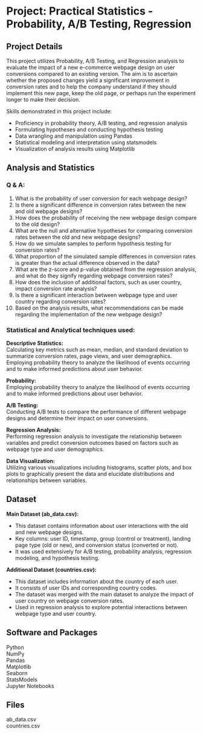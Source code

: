 # Project: Practical Statistics - Probability, A/B Testing, Regression 

## Project Details
This project utilizes Probability, A/B Testing, and Regression analysis to evaluate the impact of a new e-commerce webpage design on user conversions compared to an existing version. The aim is to ascertain whether the proposed changes yield a significant improvement in conversion rates and to help the company understand if they should implement this new page, keep the old page, or perhaps run the experiment longer to make their decision.

Skills demonstrated in this project include:

* Proficiency in probability theory, A/B testing, and regression analysis  
* Formulating hypotheses and conducting hypothesis testing  
* Data wrangling and manipulation using Pandas  
* Statistical modeling and interpretation using statsmodels  
* Visualization of analysis results using Matplotlib  


## Analysis and Statistics

### **Q & A:**

1.  What is the probability of user conversion for each webpage design?
2.  Is there a significant difference in conversion rates between the new and old webpage designs?
3.  How does the probability of receiving the new webpage design compare to the old design?
4.  What are the null and alternative hypotheses for comparing conversion rates between the old and new webpage designs?
5.  How do we simulate samples to perform hypothesis testing for conversion rates?
6.  What proportion of the simulated sample differences in conversion rates is greater than the actual difference observed in the data?
7.  What are the z-score and p-value obtained from the regression analysis, and what do they signify regarding webpage conversion rates?
8.  How does the inclusion of additional factors, such as user country, impact conversion rate analysis?
9.  Is there a significant interaction between webpage type and user country regarding conversion rates?
10. Based on the analysis results, what recommendations can be made regarding the implementation of the new webpage design?

### Statistical and Analytical techniques used:

**Descriptive Statistics:**  
Calculating key metrics such as mean, median, and standard deviation to summarize conversion rates, page views, and user demographics.
Employing probability theory to analyze the likelihood of events occurring and to make informed predictions about user behavior.

**Probability:**  
Employing probability theory to analyze the likelihood of events occurring and to make informed predictions about user behavior.  

**A/B Testing:**  
Conducting A/B tests to compare the performance of different webpage designs and determine their impact on user conversions.

**Regression Analysis:**  
Performing regression analysis to investigate the relationship between variables and predict conversion outcomes based on factors such as webpage type and user demographics.

**Data Visualization:**  
Utilizing various visualizations including histograms, scatter plots, and box plots to graphically present the data and elucidate distributions and relationships between variables.
  

## Dataset 

**Main Dataset (ab_data.csv):**
* This dataset contains information about user interactions with the old and new webpage designs.  
* Key columns: user ID, timestamp, group (control or treatment), landing page type (old or new), and conversion status (converted or not).  
* It was used extensively for A/B testing, probability analysis, regression modeling, and hypothesis testing.  

**Additional Dataset (countries.csv):**
* This dataset includes information about the country of each user.
* It consists of user IDs and corresponding country codes.
* The dataset was merged with the main dataset to analyze the impact of user country on webpage conversion rates.
* Used in regression analysis to explore potential interactions between webpage type and user country.


## Software and Packages

Python  
NumPy  
Pandas  
Matplotlib  
Seaborn  
StatsModels   
Jupyter Notebooks  
 
## Files

ab_data.csv  
countries.csv
